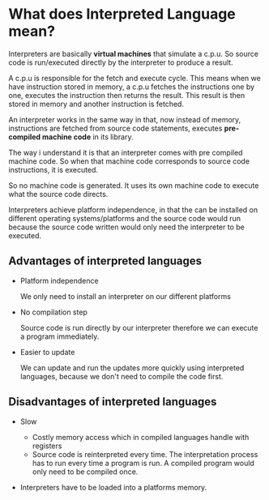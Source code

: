# What does Interpreted Language mean?

Interpreters are basically **virtual machines** that simulate a c.p.u. So source code is run/executed directly by the interpreter to produce a result.

A c.p.u is responsible for the fetch and execute cycle. This means when we have instruction stored in memory, a c.p.u fetches the instructions one by one, executes the instruction then returns the result. This result is then stored in memory and another instruction is fetched.

An interpreter works in the same way in that, now instead of memory, instructions are fetched from source code statements, executes **pre-compiled machine code** in its library.

The way i understand it is that an interpreter comes with pre compiled machine code. So when that machine code corresponds to source code instructions, it is executed.

So no machine code is generated. It uses its own machine code to execute what the source code directs.

Interpreters achieve platform independence, in that the can be installed on different operating systems/platforms and the source code would run because the source code written would only need the interpreter to be executed.

## Advantages of interpreted languages

+ Platform independence

  We only need to install an interpreter on our different platforms

+ No compilation step
  
  Source code is run directly by our interpreter therefore we can execute a program immediately.

+ Easier to update

  We can update and run the updates more quickly using interpreted languages, because we don't need to compile the code first.

## Disadvantages of interpreted languages

+ Slow
  
  + Costly memory access which in compiled languages handle with registers
  + Source code is reinterpreted every time. The interpretation process has to run every time a program is run. A compiled program would only need to be compiled once.
  
+ Interpreters have to be loaded into a platforms memory.